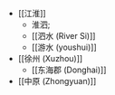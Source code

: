 - [[江淮]]
    - 淮泗; 
    - [[泗水 (River Si)]]
    - [[游水 (youshui)]]
- [[徐州 (Xuzhou)]]
    - [[东海郡 (Donghai)]]
- [[中原 (Zhongyuan)]]
